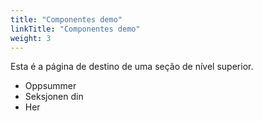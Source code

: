 ```yaml
---
title: "Componentes demo"
linkTitle: "Componentes demo"
weight: 3
---
```


Esta é a página de destino de uma seção de nível superior.

* Oppsummer
* Seksjonen din
* Her
